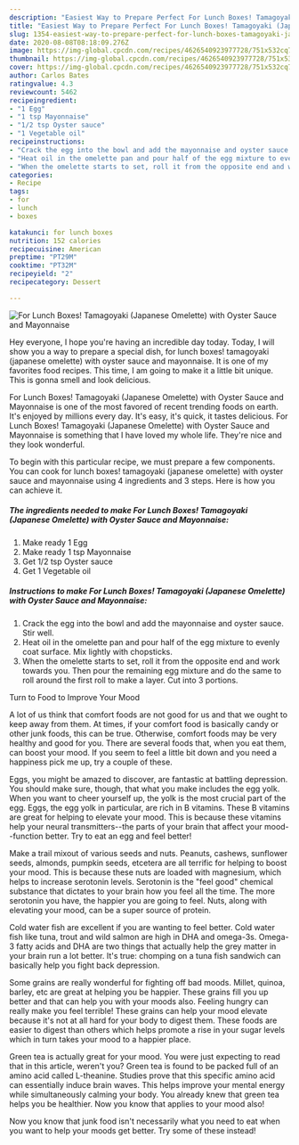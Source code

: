 ```yaml
---
description: "Easiest Way to Prepare Perfect For Lunch Boxes! Tamagoyaki (Japanese Omelette) with Oyster Sauce and Mayonnaise"
title: "Easiest Way to Prepare Perfect For Lunch Boxes! Tamagoyaki (Japanese Omelette) with Oyster Sauce and Mayonnaise"
slug: 1354-easiest-way-to-prepare-perfect-for-lunch-boxes-tamagoyaki-japanese-omelette-with-oyster-sauce-and-mayonnaise
date: 2020-08-08T08:18:09.276Z
image: https://img-global.cpcdn.com/recipes/4626540923977728/751x532cq70/for-lunch-boxes-tamagoyaki-japanese-omelette-with-oyster-sauce-and-mayonnaise-recipe-main-photo.jpg
thumbnail: https://img-global.cpcdn.com/recipes/4626540923977728/751x532cq70/for-lunch-boxes-tamagoyaki-japanese-omelette-with-oyster-sauce-and-mayonnaise-recipe-main-photo.jpg
cover: https://img-global.cpcdn.com/recipes/4626540923977728/751x532cq70/for-lunch-boxes-tamagoyaki-japanese-omelette-with-oyster-sauce-and-mayonnaise-recipe-main-photo.jpg
author: Carlos Bates
ratingvalue: 4.3
reviewcount: 5462
recipeingredient:
- "1 Egg"
- "1 tsp Mayonnaise"
- "1/2 tsp Oyster sauce"
- "1 Vegetable oil"
recipeinstructions:
- "Crack the egg into the bowl and add the mayonnaise and oyster sauce. Stir well."
- "Heat oil in the omelette pan and pour half of the egg mixture to evenly coat surface. Mix lightly with chopsticks."
- "When the omelette starts to set, roll it from the opposite end and work towards you. Then pour the remaining egg mixture and do the same to roll around the first roll to make a layer. Cut into 3 portions."
categories:
- Recipe
tags:
- for
- lunch
- boxes

katakunci: for lunch boxes 
nutrition: 152 calories
recipecuisine: American
preptime: "PT29M"
cooktime: "PT32M"
recipeyield: "2"
recipecategory: Dessert

---
```



![For Lunch Boxes! Tamagoyaki (Japanese Omelette) with Oyster Sauce and Mayonnaise](https://img-global.cpcdn.com/recipes/4626540923977728/751x532cq70/for-lunch-boxes-tamagoyaki-japanese-omelette-with-oyster-sauce-and-mayonnaise-recipe-main-photo.jpg)

Hey everyone, I hope you're having an incredible day today. Today, I will show you a way to prepare a special dish, for lunch boxes! tamagoyaki (japanese omelette) with oyster sauce and mayonnaise. It is one of my favorites food recipes. This time, I am going to make it a little bit unique. This is gonna smell and look delicious.

For Lunch Boxes! Tamagoyaki (Japanese Omelette) with Oyster Sauce and Mayonnaise is one of the most favored of recent trending foods on earth. It's enjoyed by millions every day. It's easy, it's quick, it tastes delicious. For Lunch Boxes! Tamagoyaki (Japanese Omelette) with Oyster Sauce and Mayonnaise is something that I have loved my whole life. They're nice and they look wonderful.




To begin with this particular recipe, we must prepare a few components. You can cook for lunch boxes! tamagoyaki (japanese omelette) with oyster sauce and mayonnaise using 4 ingredients and 3 steps. Here is how you can achieve it.

<!--inarticleads1-->

##### The ingredients needed to make For Lunch Boxes! Tamagoyaki (Japanese Omelette) with Oyster Sauce and Mayonnaise:

1. Make ready 1 Egg
1. Make ready 1 tsp Mayonnaise
1. Get 1/2 tsp Oyster sauce
1. Get 1 Vegetable oil




<!--inarticleads2-->

##### Instructions to make For Lunch Boxes! Tamagoyaki (Japanese Omelette) with Oyster Sauce and Mayonnaise:

1. Crack the egg into the bowl and add the mayonnaise and oyster sauce. Stir well.
1. Heat oil in the omelette pan and pour half of the egg mixture to evenly coat surface. Mix lightly with chopsticks.
1. When the omelette starts to set, roll it from the opposite end and work towards you. Then pour the remaining egg mixture and do the same to roll around the first roll to make a layer. Cut into 3 portions.




Turn to Food to Improve Your Mood


A lot of us think that comfort foods are not good for us and that we ought to keep away from them. At times, if your comfort food is basically candy or other junk foods, this can be true. Otherwise, comfort foods may be very healthy and good for you. There are several foods that, when you eat them, can boost your mood. If you seem to feel a little bit down and you need a happiness pick me up, try a couple of these.

Eggs, you might be amazed to discover, are fantastic at battling depression. You should make sure, though, that what you make includes the egg yolk. When you want to cheer yourself up, the yolk is the most crucial part of the egg. Eggs, the egg yolk in particular, are rich in B vitamins. These B vitamins are great for helping to elevate your mood. This is because these vitamins help your neural transmitters--the parts of your brain that affect your mood--function better. Try to eat an egg and feel better!

Make a trail mixout of various seeds and nuts. Peanuts, cashews, sunflower seeds, almonds, pumpkin seeds, etcetera are all terrific for helping to boost your mood. This is because these nuts are loaded with magnesium, which helps to increase serotonin levels. Serotonin is the "feel good" chemical substance that dictates to your brain how you feel all the time. The more serotonin you have, the happier you are going to feel. Nuts, along with elevating your mood, can be a super source of protein.

Cold water fish are excellent if you are wanting to feel better. Cold water fish like tuna, trout and wild salmon are high in DHA and omega-3s. Omega-3 fatty acids and DHA are two things that actually help the grey matter in your brain run a lot better. It's true: chomping on a tuna fish sandwich can basically help you fight back depression. 

Some grains are really wonderful for fighting off bad moods. Millet, quinoa, barley, etc are great at helping you be happier. These grains fill you up better and that can help you with your moods also. Feeling hungry can really make you feel terrible! These grains can help your mood elevate because it's not at all hard for your body to digest them. These foods are easier to digest than others which helps promote a rise in your sugar levels which in turn takes your mood to a happier place.

Green tea is actually great for your mood. You were just expecting to read that in this article, weren't you? Green tea is found to be packed full of an amino acid called L-theanine. Studies prove that this specific amino acid can essentially induce brain waves. This helps improve your mental energy while simultaneously calming your body. You already knew that green tea helps you be healthier. Now you know that applies to your mood also!

Now you know that junk food isn't necessarily what you need to eat when you want to help your moods get better. Try some of these instead!

